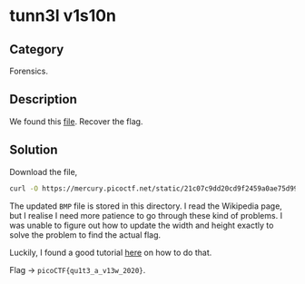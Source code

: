 # tunn3l v1s10n

## Category

Forensics.

## Description

We found this [file](https://mercury.picoctf.net/static/21c07c9dd20cd9f2459a0ae75d99af6e/tunn3l_v1s10n). Recover the flag.

## Solution

Download the file,

```sh
curl -O https://mercury.picoctf.net/static/21c07c9dd20cd9f2459a0ae75d99af6e/tunn3l_v1s10n
```

The updated `BMP` file is stored in this directory. I read the Wikipedia page, but I realise I need more patience to go through these kind of problems. I was unable to figure out how to update the width and height exactly to solve the problem to find the actual flag.

Luckily, I found a good tutorial [here](https://www.youtube.com/watch?v=6H7OWAc1nY4&t=569s) on how to do that.

Flag -> `picoCTF{qu1t3_a_v13w_2020}`.
